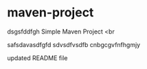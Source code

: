 # maven-project
dsgsfddfgh
Simple Maven Project
<br

safsdavasdfgfd
sdvsdfvsdfb
cnbgcgvfnfhgmjy

updated README file
